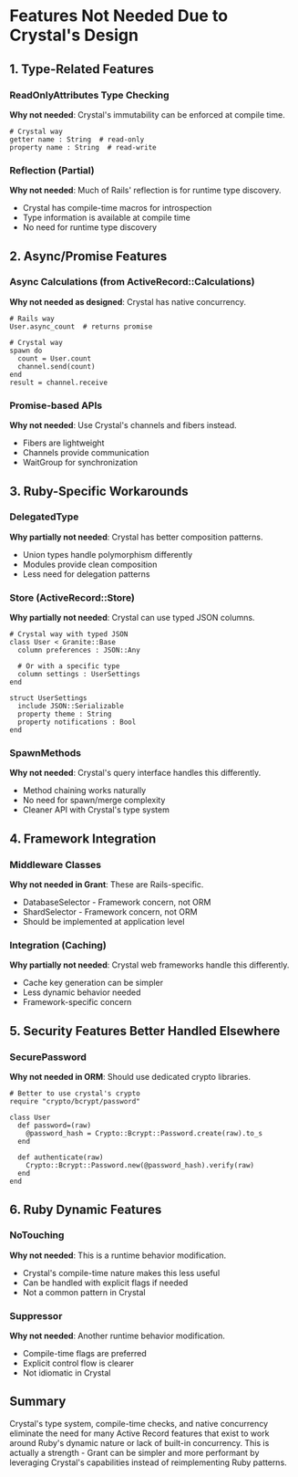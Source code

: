 # Features Not Needed Due to Crystal's Design

## 1. Type-Related Features

### ReadOnlyAttributes Type Checking
**Why not needed**: Crystal's immutability can be enforced at compile time.
```crystal
# Crystal way
getter name : String  # read-only
property name : String  # read-write
```

### Reflection (Partial)
**Why not needed**: Much of Rails' reflection is for runtime type discovery.
- Crystal has compile-time macros for introspection
- Type information is available at compile time
- No need for runtime type discovery

## 2. Async/Promise Features

### Async Calculations (from ActiveRecord::Calculations)
**Why not needed as designed**: Crystal has native concurrency.
```crystal
# Rails way
User.async_count  # returns promise

# Crystal way
spawn do
  count = User.count
  channel.send(count)
end
result = channel.receive
```

### Promise-based APIs
**Why not needed**: Use Crystal's channels and fibers instead.
- Fibers are lightweight
- Channels provide communication
- WaitGroup for synchronization

## 3. Ruby-Specific Workarounds

### DelegatedType
**Why partially not needed**: Crystal has better composition patterns.
- Union types handle polymorphism differently
- Modules provide clean composition
- Less need for delegation patterns

### Store (ActiveRecord::Store)
**Why partially not needed**: Crystal can use typed JSON columns.
```crystal
# Crystal way with typed JSON
class User < Granite::Base
  column preferences : JSON::Any
  
  # Or with a specific type
  column settings : UserSettings
end

struct UserSettings
  include JSON::Serializable
  property theme : String
  property notifications : Bool
end
```

### SpawnMethods
**Why not needed**: Crystal's query interface handles this differently.
- Method chaining works naturally
- No need for spawn/merge complexity
- Cleaner API with Crystal's type system

## 4. Framework Integration

### Middleware Classes
**Why not needed in Grant**: These are Rails-specific.
- DatabaseSelector - Framework concern, not ORM
- ShardSelector - Framework concern, not ORM
- Should be implemented at application level

### Integration (Caching)
**Why partially not needed**: Crystal web frameworks handle this differently.
- Cache key generation can be simpler
- Less dynamic behavior needed
- Framework-specific concern

## 5. Security Features Better Handled Elsewhere

### SecurePassword
**Why not needed in ORM**: Should use dedicated crypto libraries.
```crystal
# Better to use crystal's crypto
require "crypto/bcrypt/password"

class User
  def password=(raw)
    @password_hash = Crypto::Bcrypt::Password.create(raw).to_s
  end
  
  def authenticate(raw)
    Crypto::Bcrypt::Password.new(@password_hash).verify(raw)
  end
end
```

## 6. Ruby Dynamic Features

### NoTouching
**Why not needed**: This is a runtime behavior modification.
- Crystal's compile-time nature makes this less useful
- Can be handled with explicit flags if needed
- Not a common pattern in Crystal

### Suppressor
**Why not needed**: Another runtime behavior modification.
- Compile-time flags are preferred
- Explicit control flow is clearer
- Not idiomatic in Crystal

## Summary

Crystal's type system, compile-time checks, and native concurrency eliminate the need for many Active Record features that exist to work around Ruby's dynamic nature or lack of built-in concurrency. This is actually a strength - Grant can be simpler and more performant by leveraging Crystal's capabilities instead of reimplementing Ruby patterns.